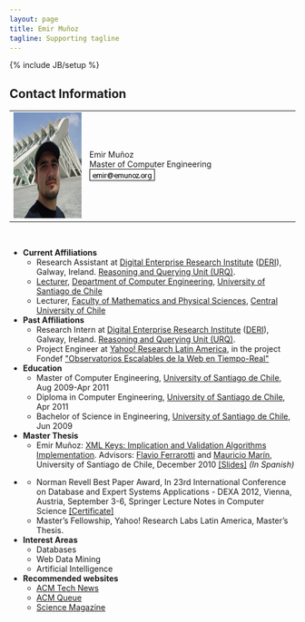 ```yaml
---
layout: page
title: Emir Muñoz
tagline: Supporting tagline
---
```

{% include JB/setup %}

## Contact Information

<table>
<tr>
	<td style="text-align:center;width:350px;height:190px">
		<img alt="My photo" width="200" height="187" src="./images/DSC02506-3.JPG">
	</td>
	<td style="width:890px;height:190px">
		Emir Muñoz <br>
		Master of Computer Engineering
		<div style="display:block;text-align:left">
			<a href="mailto:emir at emunoz dot org"><img alt="email" src="./images/mail.png"></a>
		</div>
	</td>
</tr>
</table>
<br>
<ul>
	<li><b>Current Affiliations</b>
	<ul>
		<li>Research Assistant at <a target="_blank" href="http://www.deri.ie/">Digital Enterprise Research Institute</a> (<a target="_blank" href="http://www.deri.ie/">DERI</a>), Galway, Ireland. <a target="_blank" href="http://urq.deri.ie/">Reasoning and Querying Unit (URQ)</a>.</li>
		<li><a target="_blank" href="http://www.informatica.usach.cl/capital-humano/academicos/profesores-por-hora">Lecturer</a>, <a target="_blank" href="http://www.informatica.usach.cl/">Department of Computer Engineering</a>, <a target="_blank" href="http://www.usach.cl/portada.php">University of Santiago de Chile</a></li>
		<li>Lecturer, <a target="_blank" href="http://ucentral.cl/prontus_ucentral2012/site/edic/base/port/fcfm.html">Faculty of Mathematics and Physical Sciences</a>, <a target="_blank" href="http://www.ucentral.cl/prontus_ucentral/site/edic/base/port/inicio.html">Central University of Chile</a></li>
	</ul>
	</li>
	<li><b>Past Affiliations</b>
	<ul>
		<li>Research Intern at <a target="_blank" href="http://www.deri.ie/">Digital Enterprise Research Institute</a> (<a target="_blank" href="http://www.deri.ie/">DERI</a>), Galway, Ireland. <a target="_blank" href="http://urq.deri.ie/">Reasoning and Querying Unit (URQ)</a>.</li>
		<li>Project Engineer at <a target="_blank" href="http://labs.yahoo.com/Yahoo_Labs_Santiago">Yahoo! Research Latin America</a>, in the project Fondef <a target="_blank" href="http://www.informatica.usach.cl/noticias/1727">"Observatorios Escalables de la Web en Tiempo-Real"</a></li>
	</ul>
	</li>
	<li><b>Education</b>
	<ul>
		<li>Master of Computer Engineering, <a target="_blank" href="http://www.informatica.usach.cl/">University of Santiago de Chile</a>, Aug 2009-Apr 2011</li>
		<li>Diploma in Computer Engineering, <a target="_blank" href="http://www.informatica.usach.cl/">University of Santiago de Chile</a>, Apr 2011</li>
		<li>Bachelor of Science in Engineering, <a target="_blank" href="http://www.informatica.usach.cl/">University of Santiago de Chile</a>, Jun 2009</li>
	</ul>
	</li>
	<li><b>Master Thesis</b>
	<ul>
		<li>Emir Muñoz: <a target="_blank" href="publications/files/thesis-magister.pdf">XML Keys: Implication and Validation Algorithms Implementation</a>. Advisors: <a target="_blank" href="http://www.victoria.ac.nz/sim/staff/flavio-ferrarotti.aspx">Flavio Ferrarotti</a> and <a target="_blank" href="http://www.dcc.uchile.cl/%7Emmarin/">Mauricio Marín</a>, University of Santiago de Chile, December 2010 <a href="publications/files/defensa-magister-emir.pdf">[Slides]</a> <i>(In Spanish)</i></li>
	</ul>
	</li>
	<li><bGrants, Awards & Fellowships</b>
	<ul>
		<li>Norman Revell Best Paper Award, In 23rd International Conference on Database and Expert Systems Applications - DEXA 2012, Vienna, Austria, September 3-6, Springer Lecture Notes in Computer Science <a href="publications/files/BPA-DEXA2012.pdf">[Certificate]</a></li>
		<li>Master’s Fellowship, Yahoo! Research Labs Latin America, Master’s Thesis.</li>
	</ul>
	</li>
	<li><b>Interest Areas</b>
	<ul>
		<li>Databases</li>
		<li>Web Data Mining</li>
		<li>Artificial Intelligence</li>
	</ul>
	</li>
	<li><b>Recommended websites</b>
	<ul>
		<li><a target="_blank" href="http://technews.acm.org/">ACM Tech News </a></li>
		<li><a target="_blank" href="http://www.acmqueue.com/">ACM Queue </a><a href="http://www.sciencemag.org/magazine.dtl"> </a></li>
		<li><a target="_blank" href="http://www.sciencemag.org/magazine.dtl">Science Magazine</a></li>
	</ul>
	</li>
</ul>

